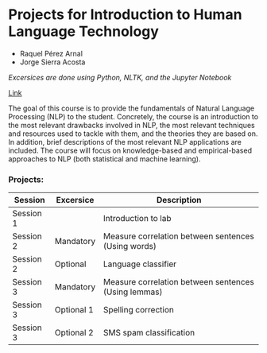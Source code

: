 # Projects for Introduction to Human Language Technology

* Raquel Pérez Arnal
* Jorge Sierra Acosta

*Excersices are done using Python, NLTK, and the Jupyter Notebook*

[Link](https://www.fib.upc.edu/en/studies/masters/master-artificial-intelligence/curriculum/syllabus/IHLT-MAI)

The goal of this course is to provide the fundamentals of Natural Language Processing (NLP) to the student. Concretely, the course is an introduction to the most relevant drawbacks involved in NLP, the most relevant techniques and resources used to tackle with them, and the theories they are based on. In addition, brief descriptions of the most relevant NLP applications are included. The course will focus on knowledge-based and empirical-based approaches to NLP (both statistical and machine learning).

### Projects:

| Session    | Excersice    | Description |
|------------|--------------|-------------|
| Session 1  |              | Introduction to lab |
| Session 2  | Mandatory    | Measure correlation between sentences (Using words) |
| Session 2  | Optional     | Language classifier |
| Session 3  | Mandatory    | Measure correlation between sentences (Using lemmas) |
| Session 3  | Optional 1   | Spelling correction |
| Session 3  | Optional 2   | SMS spam classification |
